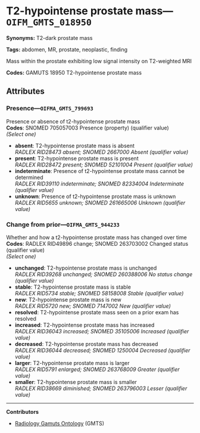 # T2-hypointense prostate mass—`OIFM_GMTS_018950`

**Synonyms:** T2-dark prostate mass

**Tags:** abdomen, MR, prostate, neoplastic, finding

Mass within the prostate exhibiting low signal intensity on T2-weighted MRI

**Codes:** GAMUTS 18950 T2-hypointense prostate mass

## Attributes

### Presence—`OIFMA_GMTS_799693`

Presence or absence of t2-hypointense prostate mass  
**Codes**: SNOMED 705057003 Presence (property) (qualifier value)  
*(Select one)*

- **absent**: T2-hypointense prostate mass is absent  
_RADLEX RID28473 absent; SNOMED 2667000 Absent (qualifier value)_
- **present**: T2-hypointense prostate mass is present  
_RADLEX RID28472 present; SNOMED 52101004 Present (qualifier value)_
- **indeterminate**: Presence of t2-hypointense prostate mass cannot be determined  
_RADLEX RID39110 indeterminate; SNOMED 82334004 Indeterminate (qualifier value)_
- **unknown**: Presence of t2-hypointense prostate mass is unknown  
_RADLEX RID5655 unknown; SNOMED 261665006 Unknown (qualifier value)_

### Change from prior—`OIFMA_GMTS_944233`

Whether and how a t2-hypointense prostate mass has changed over time  
**Codes**: RADLEX RID49896 change; SNOMED 263703002 Changed status (qualifier value)  
*(Select one)*

- **unchanged**: T2-hypointense prostate mass is unchanged  
_RADLEX RID39268 unchanged; SNOMED 260388006 No status change (qualifier value)_
- **stable**: T2-hypointense prostate mass is stable  
_RADLEX RID5734 stable; SNOMED 58158008 Stable (qualifier value)_
- **new**: T2-hypointense prostate mass is new  
_RADLEX RID5720 new; SNOMED 7147002 New (qualifier value)_
- **resolved**: T2-hypointense prostate mass seen on a prior exam has resolved  
- **increased**: T2-hypointense prostate mass has increased  
_RADLEX RID36043 increased; SNOMED 35105006 Increased (qualifier value)_
- **decreased**: T2-hypointense prostate mass has decreased  
_RADLEX RID36044 decreased; SNOMED 1250004 Decreased (qualifier value)_
- **larger**: T2-hypointense prostate mass is larger  
_RADLEX RID5791 enlarged; SNOMED 263768009 Greater (qualifier value)_
- **smaller**: T2-hypointense prostate mass is smaller  
_RADLEX RID38669 diminished; SNOMED 263796003 Lesser (qualifier value)_

---

**Contributors**

- [Radiology Gamuts Ontology](https://gamuts.net/) (GMTS)
